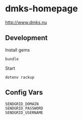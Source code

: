 # dmks-homepage

http://www.dmks.nu

## Development

Install gems

    bundle

Start

    dotenv rackup

## Config Vars

    SENDGRID_DOMAIN
    SENDGRID_PASSWORD
    SENDGRID_USERNAME
